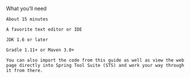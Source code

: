 
What you’ll need

    About 15 minutes

    A favorite text editor or IDE

    JDK 1.6 or later

    Gradle 1.11+ or Maven 3.0+

    You can also import the code from this guide as well as view the web page directly into Spring Tool Suite (STS) and work your way through it from there.


